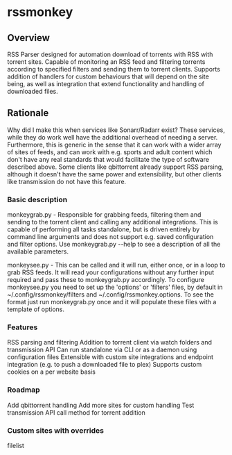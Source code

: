 # rssmonkey

## Overview 
RSS Parser designed for automation download of torrents with RSS with torrent sites.  Capable of monitoring an RSS feed and filtering torrents according to specified filters and sending them to torrent clients.  Supports addition of handlers for custom behaviours that will depend on the site being, as well as integration that extend functionality and handling of downloaded files. 

## Rationale
Why did I make this when services like Sonarr/Radarr exist? These services, while they do work well have the additional overhead of needing a server. 
Furthermore, this is generic in the sense that it can work with a wider array of sites of feeds, and can work with e.g. sports and adult content which don't have any real standards that would facilitate the type of software described above.  Some clients like qbittorrent already support RSS parsing, although it doesn't have the same power and extensibility, but other clients like transmission do not have this feature. 

### Basic description
 monkeygrab.py - Responsible for grabbing feeds, filtering them and sending to the torrent client and calling any additional integrations.  This is capable of performing all tasks standalone, but is driven entirely by command line arguments and does not support e.g. saved configuration and filter options.  Use monkeygrab.py --help to see a description of all the available parameters. 

 monkeysee.py - This can be called and it will run, either once, or in a loop to grab RSS feeds.  It will read your configurations without any further input required and pass these to monkeygrab.py accordingly.  To configure monkeysee.py you need to set up the 'options' or 'filters' files, by default in ~/.config/rssmonkey/filters and ~/.config/rssmonkey.options.  To see the format just run monkeygrab.py once and it will populate these files with a template of options.  

### Features
RSS parsing and filtering
Addition to torrent client via watch folders and transmission API
Can run standalone via CLI or as a daemon using configuration files
Extensible with custom site integrations and endpoint integration (e.g. to push a downloaded file to plex)
Supports custom cookies on a per website basis

### Roadmap
Add qbittorrent handling
Add more sites for custom handling 
Test transmission API call method for torrent addition 

### Custom sites with overrides
filelist

